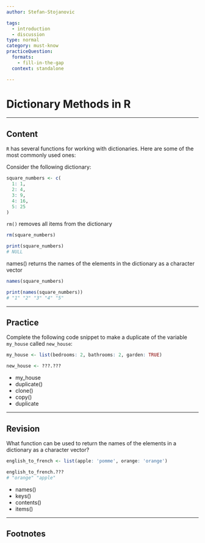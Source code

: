 ```yaml
---
author: Stefan-Stojanovic

tags:
  - introduction
  - discussion
type: normal
category: must-know
practiceQuestion:
  formats:
    - fill-in-the-gap
  context: standalone

---
```


# Dictionary Methods in R

---

## Content

`R` has several functions for working with dictionaries. Here are some of the most commonly used ones:

Consider the following dictionary:
```r
square_numbers <- c(
  1: 1,
  2: 4,
  3: 9, 
  4: 16, 
  5: 25
)
```

`rm()` removes all items from the dictionary
```r
rm(square_numbers)

print(square_numbers)
# NULL
```

names() returns the names of the elements in the dictionary as a character vector

```r
names(square_numbers)

print(names(square_numbers))
# "1" "2" "3" "4" "5"
```


---
## Practice

Complete the following code snippet to make a duplicate of the variable `my_house` called `new_house`:

```r
my_house <- list(bedrooms: 2, bathrooms: 2, garden: TRUE)

new_house <- ???.???
```

- my_house
- duplicate()
- clone()
- copy()
- duplicate

---
## Revision

What function can be used to return the names of the elements in a dictionary as a character vector?


```r
english_to_french <- list(apple: 'pomme', orange: 'orange')

english_to_french.???
# "orange" "apple"
```

- names()
- keys()
- contents()
- items()

---
## Footnotes

